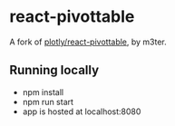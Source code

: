 # react-pivottable

A fork of [plotly/react-pivottable](https://github.com/plotly/react-pivottable), by m3ter.

## Running locally

- npm install
- npm run start
- app is hosted at localhost:8080
